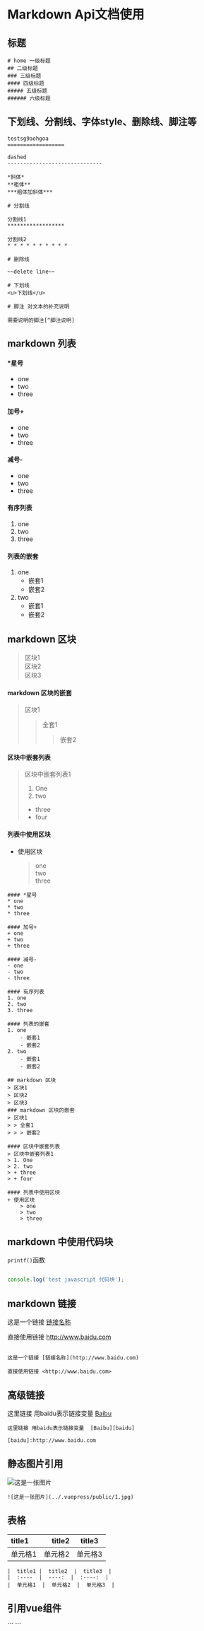 # Markdown Api文档使用

## 标题

```
# home 一级标题
## 二级标题
### 三级标题
#### 四级标题
##### 五级标题
###### 六级标题
```
## 下划线、分割线、字体style、删除线、脚注等
```
testsg9aohgoa
==================

dashed
------------------------------

*斜体*  
**粗体**  
***粗体加斜体***

# 分割线  

分割线1
******************

分割线2  
* * * * * * * * * * 

# 删除线

~~delete line~~

# 下划线
<u>下划线</u>

# 脚注 对文本的补充说明

需要说明的脚注[^脚注说明]
```

##  markdown 列表

#### *星号
* one
* two
* three

#### 加号+
+ one
+ two
+ three

#### 减号-
- one
- two
- three

#### 有序列表
1. one
2. two
3. three

#### 列表的嵌套
1. one
    - 嵌套1
    - 嵌套2
2. two
    - 嵌套1
    - 嵌套2

## markdown 区块
> 区块1  
> 区块2  
> 区块3  
#### markdown 区块的嵌套
> 区块1  
> > 全套1  
> > > 嵌套2

#### 区块中嵌套列表
> 区块中嵌套列表1
> 1. One
> 2. two
> + three
> + four

#### 列表中使用区块
+ 使用区块
    > one  
    > two  
    > three  
```
#### *星号
* one
* two
* three

#### 加号+
+ one
+ two
+ three

#### 减号-
- one
- two
- three

#### 有序列表
1. one
2. two
3. three

#### 列表的嵌套
1. one
    - 嵌套1
    - 嵌套2
2. two
    - 嵌套1
    - 嵌套2

## markdown 区块
> 区块1  
> 区块2  
> 区块3  
### markdown 区块的嵌套
> 区块1  
> > 全套1  
> > > 嵌套2

#### 区块中嵌套列表
> 区块中嵌套列表1
> 1. One
> 2. two
> + three
> + four

#### 列表中使用区块
+ 使用区块
    > one  
    > two  
    > three  
```


## markdown 中使用代码块
`printf()`函数  
```javascript

console.log('test javascript 代码块');

```


## markdown 链接

这是一个链接 [链接名称](http://www.baidu.com)

直接使用链接 <http://www.baidu.com>
```

这是一个链接 [链接名称](http://www.baidu.com)

直接使用链接 <http://www.baidu.com>
```
## 高级链接
这里链接 用baidu表示链接变量  [Baibu][baidu]  

[baidu]:http://www.baidu.com
```
这里链接 用baidu表示链接变量  [Baibu][baidu]  

[baidu]:http://www.baidu.com
```



## 静态图片引用
![这是一张图片](../.vuepress/public/1.jpg)
```
![这是一张图片](../.vuepress/public/1.jpg)
```

## 表格
|  title1 |  title2  |  title3  |
|  :----  |  ----:  |  :----:  |
|  单元格1  |  单元格2  |  单元格3  |
```
|  title1 |  title2  |  title3  |
|  :----  |  ----:  |  :----:  |
|  单元格1  |  单元格2  |  单元格3  |
```
## 引用vue组件
<demo/>
```
<demo/>
```